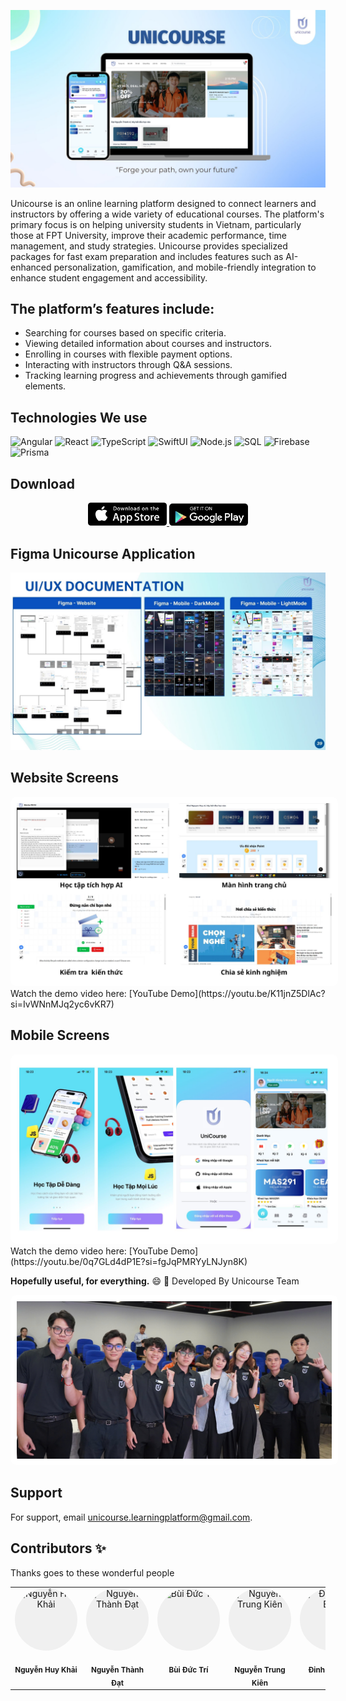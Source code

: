 ![alt text](https://github.com/SE-Capstone-Project-UNICOURSE/.github/blob/main/profile/Resources/unicourse.jpg)

Unicourse is an online learning platform designed to connect learners and instructors by offering a wide variety of educational courses. The platform's primary focus is on helping university students in Vietnam, particularly those at FPT University, improve their academic performance, time management, and study strategies. Unicourse provides specialized packages for fast exam preparation and includes features such as AI-enhanced personalization, gamification, and mobile-friendly integration to enhance student engagement and accessibility.


## The platform’s features include:

- Searching for courses based on specific criteria.
- Viewing detailed information about courses and instructors.
- Enrolling in courses with flexible payment options.
- Interacting with instructors through Q&A sessions.
- Tracking learning progress and achievements through gamified elements.

## Technologies We use
![Angular](https://img.shields.io/badge/-Angular-000000?style=flat&logo=angular&logoColor=DD0031)
![React](https://img.shields.io/badge/-React-222222?style=flat&logo=React&logoColor=61DAFB)
![TypeScript](https://img.shields.io/badge/-TypeScript-000000?style=flat&logo=typescript)
![SwiftUI](https://img.shields.io/badge/-SwiftUI-000000?style=flat&logo=swift)
![Node.js](https://img.shields.io/badge/-Node.js-222222?style=flat&logo=node.js&logoColor=339933)
![SQL](https://img.shields.io/badge/-SQL-000000?style=flat&logo=postgresql)
![Firebase](https://img.shields.io/badge/Firebase-222222?style=flat-square&logo=firebase)
![Prisma](https://img.shields.io/badge/-Prisma-000000?style=flat&logo=prisma)


## Download
<p align="center">
  <a href="https://apps.apple.com/vn/app/unicourse/id6736771264">
    <img alt="app-store" src="https://github.com/shootismoke/webapp/blob/master/assets/images/app-store.png?raw=true"  width="25%" />
  </a>
  <a href="https://play.google.com/store/apps/details?id=com.kane.dev.unicourse">
    <img alt="google-play" src="https://github.com/shootismoke/webapp/blob/master/assets/images/play-store.png?raw=true" width="25%" />
  </a>
</p>


## Figma Unicourse Application

[![Figma Whale Home Application](https://github.com/SE-Capstone-Project-UNICOURSE/.github/blob/main/profile/Resources/figma-unicourse.jpg)](https://github.com/SE-Capstone-Project-UNICOURSE/.github/blob/main/Resources/figma-unicourse.jpg)




## Website Screens
<div style="width: 100%; height: 300;">
  <img src="https://github.com/SE-Capstone-Project-UNICOURSE/.github/blob/main/profile/Resources/unicourse-website.jpg" alt="Mobile Screen" style="width: 100%; height: 100%;border: 10px solid white; border-radius: 10px">
    Watch the demo video here: [YouTube Demo](https://youtu.be/K11jnZ5DlAc?si=IvWNnMJq2yc6vKR7)
</div>

## Mobile Screens
<div style="width: 100%; height: 300;">
  <img src="https://github.com/SE-Capstone-Project-UNICOURSE/.github/blob/main/profile/Resources/unicourse-mobile.jpg" alt="Mobile Screen" style="width: 100%; height: 100%;border: 10px solid white; border-radius: 10px">
  Watch the demo video here: [YouTube Demo](https://youtu.be/0q7GLd4dP1E?si=fgJqPMRYyLNJyn8K)
</div>

**Hopefully useful, for everything.** :smile: :punch:
Developed By Unicourse Team
<div style="width: 100%; height: 300;">
  <img src="https://github.com/SE-Capstone-Project-UNICOURSE/.github/blob/main/profile/Resources/z6149051905768_3b6b61b035deefbc3a896de1c7f8a24a.jpg" alt="Mobile Screen" style="width: 100%; height: 100%;border: 10px solid white; border-radius: 10px">
</div>

## Support

For support, email unicourse.learningplatform@gmail.com.

## Contributors ✨

Thanks goes to these wonderful people

<table>
  <tbody>
    <tr>
      <td align="center" valign="top" width="20%">
        <div style="width: 100px; height: 100px; border-radius: 50%; overflow: hidden; background-color: #f0f0f0;">
          <img src="https://firebasestorage.googleapis.com/v0/b/unicourse-f4020.appspot.com/o/Temp%2FImage%201.jpeg?alt=media&token=13935d39-96f6-4b15-b639-5608d6ebde06" alt="Nguyễn Huy Khải" />
        </div>
        <br /><sub><b>Nguyễn Huy Khải</b></sub>
        <br />
      </td>
      <td align="center" valign="top" width="20%" height="100px">
        <div style="width: 100px; height: 100px; border-radius: 50%; overflow: hidden; background-color: #f0f0f0;">
          <img src="https://firebasestorage.googleapis.com/v0/b/unicourse-f4020.appspot.com/o/Temp%2FImage.jpeg?alt=media&token=8e166743-8968-445b-8f6a-f6a172489a2e" alt="Nguyễn Thành Đạt" />
        </div>
        <br /><sub><b>Nguyễn Thành Đạt</b></sub>
        <br />
      </td>
      <td align="center" valign="top" width="20%" height="100px">
        <div style="width: 100px; height: 100px; border-radius: 50%; overflow: hidden; background-color: #f0f0f0;">
          <img src="https://firebasestorage.googleapis.com/v0/b/nha-trang-ntne.appspot.com/o/Unicourse%20Project%2Fuser2.jpg?alt=media&token=e351005a-248a-434e-99dd-4daeb2dcf74b?v=3?s=100" alt="Bùi Đức Trí"  />
        </div>
        <br /><sub><b>Bùi Đức Trí</b></sub>
        <br />
      </td>
      <td align="center" valign="top" width="20%">
        <div style="width: 100px; height: 100px; border-radius: 50%; overflow: hidden; background-color: #f0f0f0;">
          <img src="https://firebasestorage.googleapis.com/v0/b/nha-trang-ntne.appspot.com/o/Unicourse%20Project%2Fuser1.jpg?alt=media&token=bed92864-256c-4ece-8587-99428a8e4327?v=3?s=100" alt="Nguyễn Trung Kiên"  />
        </div>
        <br /><sub><b>Nguyễn Trung Kiên</b></sub>
        <br />
      </td>
      <td align="center" valign="top" width="20%">
        <div style="width: 100px; height: 100px; border-radius: 50%; overflow: hidden; background-color: #f0f0f0;">
          <img src="https://firebasestorage.googleapis.com/v0/b/nha-trang-ntne.appspot.com/o/Unicourse%20Project%2Fuser3.jpg?alt=media&token=0373717b-596f-4646-bda5-afa7a17ede13?v=3?s=100" alt="Đinh Gia Bảo"/>
        </div>
        <br /><sub><b>Đinh Gia Bảo</b></sub>
        <br />
      </td>
      <!--        <td align="center" valign="top" width="14.28%">
        <img src="https://avatars.githubusercontent.com/u/116641540?v=4" width="100px;" alt="Trần Quang Minh"/>
        <br /><sub><b>Trần Quang Minh</b></sub>
        <br />
      </td> -->
    </tr>
  </tbody>
</table>







